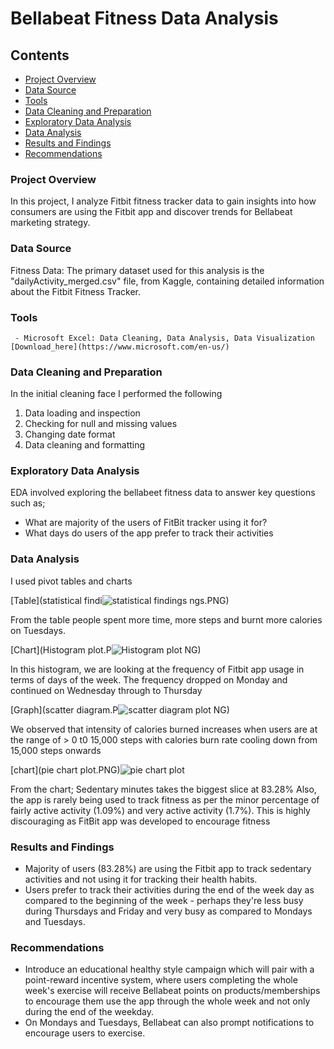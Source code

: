 # Bellabeat Fitness Data Analysis

## Contents

 - [Project Overview](#project-overview)
 - [Data Source](#data-source)
 - [Tools](#tools)
 - [Data Cleaning and Preparation](#data-cleaning-and-preparation)
 - [Exploratory Data Analysis](#exploratory-data-analysis)
 - [Data Analysis](#data-analysis)
 - [Results and Findings](#results-and-findings)
 - [Recommendations](#recommendations) 

### Project Overview

In this project, I analyze Fitbit fitness tracker data to gain insights into how consumers are using the Fitbit app and discover trends for Bellabeat marketing strategy.

### Data Source

Fitness Data: The primary dataset used for this analysis is the "dailyActivity_merged.csv" file, from Kaggle, containing detailed information about the Fitbit Fitness Tracker.


### Tools

     - Microsoft Excel: Data Cleaning, Data Analysis, Data Visualization [Download_here](https://www.microsoft.com/en-us/)

### Data Cleaning and Preparation

In the initial cleaning face I performed the following
1. Data loading and inspection
2. Checking for null and missing values
3. Changing date format
4. Data cleaning and formatting

### Exploratory Data Analysis

EDA involved exploring the bellabeet fitness data to answer key questions such as;
- What are majority of the users of FitBit tracker using it for?
- What days do users of the app prefer to track their activities

### Data Analysis

I used pivot tables and charts

[Table](statistical findi![statistical findings](https://github.com/user-attachments/assets/f032bd77-7db5-4e33-86ac-e52f07ff7b20)
ngs.PNG)

From the table people spent more time, more steps and burnt more calories on Tuesdays.

[Chart](Histogram plot.P![Histogram plot](https://github.com/user-attachments/assets/73c09f9f-29e9-439e-90b3-029188b0be2c)
NG) 

In this histogram, we are looking at the frequency of Fitbit app usage in terms of days of the week. The frequency dropped on Monday and continued on Wednesday through to Thursday

[Graph](scatter diagram.P![scatter diagram plot](https://github.com/user-attachments/assets/40c63253-54ae-43e8-b618-7dfd0265f68d)
NG)

We observed that intensity of calories burned increases when users are at the range of > 0 t0 15,000 steps with calories burn rate cooling down from 15,000 steps onwards

[chart](pie chart plot.PNG)![pie chart plot](https://github.com/user-attachments/assets/97431a55-f6ca-4c3a-9cd7-49215771160b)

From the chart; Sedentary minutes takes the biggest slice at 83.28%
Also, the app is rarely being used to track fitness as per the minor percentage of fairly active  activity (1.09%) and  very active activity (1.7%). This is highly discouraging as FitBit app was developed to encourage fitness

### Results and Findings

- Majority of users (83.28%) are using the Fitbit app to track sedentary activities and not using it for tracking their health habits.
- Users prefer to track their activities during the end of the week day as compared to the beginning of the week - perhaps they're less busy during Thursdays and Friday and very busy as compared to Mondays and Tuesdays.


### Recommendations

- Introduce an educational healthy style campaign which will pair with a point-reward incentive system, where users completing the whole week's exercise will receive Bellabeat points on products/memberships to encourage them use the app through the whole week and not only during the end of the weekday.
- On Mondays and Tuesdays, Bellabeat can also prompt notifications to encourage users to exercise.




